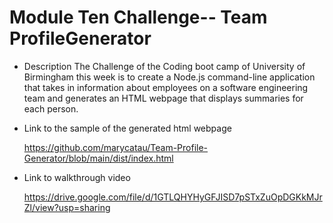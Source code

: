 # Module Ten Challenge-- Team ProfileGenerator

* Description
  The Challenge of the Coding boot camp of University of Birmingham this week is to create a Node.js command-line application that takes in information about employees on a software engineering team and generates an HTML webpage that displays summaries for each person.



* Link to the sample of the generated html webpage

  https://github.com/marycatau/Team-Profile-Generator/blob/main/dist/index.html


* Link to walkthrough video

  https://drive.google.com/file/d/1GTLQHYHyGFJISD7pSTxZuOpDGKkMJrZl/view?usp=sharing



